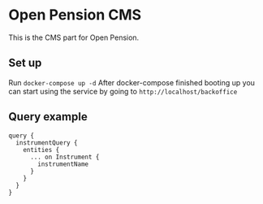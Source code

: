 # Open Pension CMS
This is the CMS part for Open Pension.

## Set up
Run `docker-compose up -d`
After docker-compose finished booting up you can start using the service by going to
`http://localhost/backoffice`

## Query example
```
query {
  instrumentQuery {
    entities {
      ... on Instrument {
        instrumentName
      }
    }
  }
}
```

